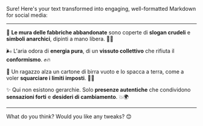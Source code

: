 Sure! Here's your text transformed into engaging, well-formatted Markdown for social media:

---

🌆 **Le mura delle fabbriche abbandonate** sono coperte di **slogan crudeli** e **simboli anarchici**, dipinti a mano libera. 🎨🖤  

🌬️ L'aria odora di **energia pura**, di un **vissuto collettivo** che rifiuta il **conformismo**. ✊🔥  

🍺 Un ragazzo alza un cartone di birra vuoto e lo spacca a terra, come a voler **squarciare i limiti imposti**. 🚧❌  

✨ Qui non esistono gerarchie. Solo **presenze autentiche** che condividono **sensazioni forti** e **desideri di cambiamento**. 💥🌍  

--- 

What do you think? Would you like any tweaks? 😊